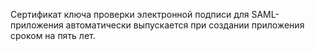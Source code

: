 Сертификат ключа проверки электронной подписи для SAML-приложения автоматически выпускается при создании приложения сроком на пять лет.